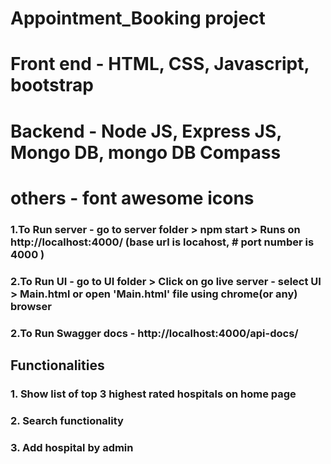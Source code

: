# Appointment_Booking project

# Front end - HTML, CSS, Javascript, bootstrap
# Backend - Node JS, Express JS, Mongo DB, mongo DB Compass
# others - font awesome icons
 
### 1.To Run server - go to server folder > npm start > Runs on http://localhost:4000/ (base url is locahost,  # port number is 4000 )

### 2.To Run UI - go to UI folder > Click on go live server - select UI > Main.html or open 'Main.html' file using chrome(or any) browser

### 2.To Run Swagger docs - http://localhost:4000/api-docs/

## Functionalities
### 1. Show list of top 3 highest rated hospitals on home page 
### 2. Search functionality 
### 3. Add hospital by admin 